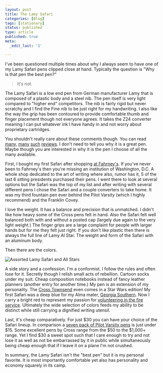 ```yaml
---
layout: post
title: The Lamy Safari
categories: [Blog]
tags: [stationary]
status: published
type: article
published: true
meta:
  _edit_last: '1'

---
```


I've been questioned multiple times about why I always seem to have one of my Lamy Safari pens clipped close at hand. Typically the question is "Why is that pen the best pen?"

>  It's not.

The Lamy Safari is a low end pen from German manufacturer Lamy that is composed of a plastic body and a steel nib. The pen itself is very light compared to "higher end" competitors. The nib is fairly rigid but never scratchy and I find the Fine nib to be just right for my handwriting. I also like the way the grip has been contoured to provide comfortable thumb and finger placement though not everyone agrees. It takes the Z24 converter meaning I can put whatever ink I have handy in and not worry about proprietary cartridges.

You shouldn't really care about these comments though. You can read [many](http://www.pentorium.com/2012/07/01/lamy-safari-fountain-pen-review/), [many](http://www.amazon.com/Lamy-Safari-Fountain-Pen-Charcoal/product-reviews/B0002T401Y) [such](http://www.everydaycommentary.com/2013/09/lamy-safari-review.html) [reviews](http://www.jetpens.com/Lamy-Safari-Fountain-Pen-Extra-Fine-Nib-Charcoal-Black-Body/reviews/1937). I don't need to tell you why it is a great pen. Maybe though you are interested in why it is the pen I choose of all the many available.

First, I bought my first Safari after shopping [at Fahrney's](http://www.fahrneyspens.com/). If you've never been to Fahrney's then you're missing an institution of Washington, D.C. A whole shop dedicated to the art of writing where also, rumor has it, 5 of the last 6 sitting presidents purchased their pens. I went there to look at several options but the Safari was the top of my list and after writing with several different pens I chose the Safari and a couple converters to take home. It was my third fountain pen ever behind the Pilot Varsity (which I highly recommend) and the Franklin Covey.

I love the weight. It has a balance and precision that is unmatched. I didn't like how heavy some of the Cross pens felt in hand. Also the Safari felt well balanced both with and without a posted cap (largely due again to the very light weight.) The finger grips are a large complaint for people with larger hands but for me they felt just right. If you don't like plastic then there is always the full line of Lamy Al Star. The weight and form of the Safari with an aluminum body. 

Then there are the colors.

![Assorted Lamy Safari and All Stars](https://data.brooksgarrett.com/images/safari_pens.jpg)

A side story and a confession. I'm a conformist. I follow the rules and often lose for it. Secretly though I relish small acts of rebellion. Cartoon socks under my suit. Cheap composition notebooks instead of fancy leather planners (another entry for another time.) My pen is an extension of my personality. The [Cross Townsend](http://www.fahrneyspens.com/Item--i-310250S) even comes in a Star Wars edition! My first Safari was a deep blue for my Alma mater, [Georgia Southern](http://www.georgiasouthern.edu/). Now I carry a bright red to represent my passion for [volunteering in the fire service](https://brooksgarrett.com/blog/what-i-wish-you-knew-about-volunteer/). Ultimately the wide selection of colors feeds my ability to be distinct while still carrying a dignified writing utensil.

Last, it's cheap comparatively. For just $30 you can have your choice of the Safari lineup. In comparison a [seven pack of Pilot Varsity pens](http://www.amazon.com/Pilot-Disposable-Fountain-Assorted-90029/dp/B00092PRCA) is just under $15. Some excellent pens by Cross range from the $50 to the $1,000+ range. Yet I find $30 a sweet spot such that I care enough to try and not lose it as well as not be embarrassed by it in public while simultaneously being cheap enough that if I leave it on a plane I'm not crushed.

In summary, the Lamy Safari isn't the "best pen" but it is my personal favorite. It is most importantly comfortable yet also has personality and economy squarely in its camp.
